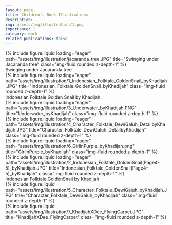 ```yaml
---
layout: page
title: Children's Book Illustrations
description: 
img: assets/img/illustration/1.png
importance: 1
category: work
related_publications: false
---
```


<div class="row">
    <div class="col-sm mt-3 mt-md-0">
        {% include figure.liquid loading="eager" path="assets/img/illustration/jacaranda_tree.JPG" title="Swinging under Jacaranda tree" class="img-fluid rounded z-depth-1" %}
    </div>
</div>
<div class="caption">
    Swinging under Jacaranda tree
</div>


<div class="row">
    <div class="col-sm mt-3 mt-md-0">
        {% include figure.liquid loading="eager" path="assets/img/illustration/1_Indonesian_Folktale_GoldenSnail_byKhadijah.JPG" title="Indonesian_Folktale_GoldenSnail_byKhadijah" class="img-fluid rounded z-depth-1" %}
    </div>
</div>
<div class="caption">
    Indonesian Folktale Golden Snail by Khadijah.
</div>



<div class="row">
    <div class="col-sm mt-3 mt-md-0">
        {% include figure.liquid loading="eager" path="assets/img/illustration/3_Underwater_byKhadijah.PNG" title="Underwater_byKhadijah" class="img-fluid rounded z-depth-1" %}
    </div>
    <div class="col-sm mt-3 mt-md-0">
        {% include figure.liquid loading="eager" path="assets/img/illustration/4_Character_Folktale_DewiGaluh_DetailbyKhadijah.JPG" title="Character_Folktale_DewiGaluh_DetailbyKhadijah" class="img-fluid rounded z-depth-1" %}
    </div>
    <div class="col-sm mt-3 mt-md-0">
        {% include figure.liquid loading="eager" path="assets/img/illustration/6_GirlinPurple_byKhadijah.png" title="GirlinPurple_byKhadijah" class="img-fluid rounded z-depth-1" %}
    </div>
</div>
<div class="caption">
    
</div>
<div class="row">
    <div class="col-sm mt-3 mt-md-0">
        {% include figure.liquid loading="eager" path="assets/img/illustration/2_Indonesian_Folktale_GoldenSnail(Page4-5)_byKhadijah.JPG" title="Indonesian_Folktale_GoldenSnail(Page4-5)_byKhadijah" class="img-fluid rounded z-depth-1" %}
    </div>
</div>
<div class="caption">
    Indonesian Folktale GoldenSnail by Khadijah
</div>



<div class="row justify-content-sm-center">
    <div class="col-sm-8 mt-3 mt-md-0">
        {% include figure.liquid path="assets/img/illustration/5_Character_Folktale_DewiGaluh_byKhadijah.JPG" title="Character_Folktale_DewiGaluh_byKhadijah" class="img-fluid rounded z-depth-1" %}
    </div>
    <div class="col-sm-4 mt-3 mt-md-0">
        {% include figure.liquid path="assets/img/illustration/7_KhadijahXDee_FlyingCarpet.JPG" title="KhadijahXDee_FlyingCarpet" class="img-fluid rounded z-depth-1" %}
    </div>
</div>
<div class="caption">
</div>

